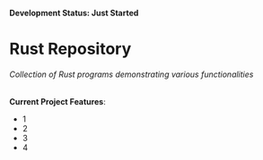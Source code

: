 **Development Status: Just Started**
# Rust Repository
###### Collection of Rust programs demonstrating various functionalities
**Current Project Features**:
  * 1
  * 2
  * 3
  * 4
